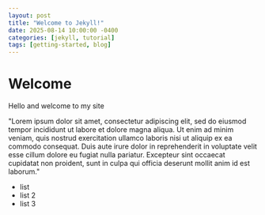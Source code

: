 ```yaml
---
layout: post
title: "Welcome to Jekyll!"
date: 2025-08-14 10:00:00 -0400
categories: [jekyll, tutorial]
tags: [getting-started, blog]
---
```


# Welcome

Hello and welcome to my site

"Lorem ipsum dolor sit amet, consectetur adipiscing elit, sed do eiusmod tempor incididunt ut labore et dolore magna aliqua. Ut enim ad minim veniam, quis nostrud exercitation ullamco laboris nisi ut aliquip ex ea commodo consequat. Duis aute irure dolor in reprehenderit in voluptate velit esse cillum dolore eu fugiat nulla pariatur. Excepteur sint occaecat cupidatat non proident, sunt in culpa qui officia deserunt mollit anim id est laborum."

* list
* list 2
* list 3

